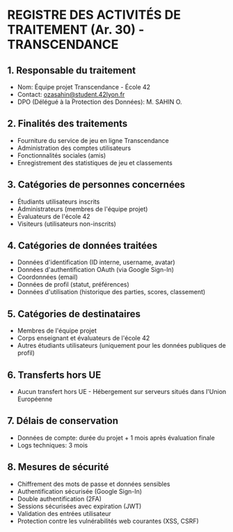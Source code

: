 # REGISTRE DES ACTIVITÉS DE TRAITEMENT (Ar. 30) - TRANSCENDANCE

## 1. Responsable du traitement
- Nom: Équipe projet Transcendance - École 42
- Contact: ozasahin@student.42lyon.fr
- DPO (Délégué à la Protection des Données): M. SAHIN O.

## 2. Finalités des traitements
- Fourniture du service de jeu en ligne Transcendance
- Administration des comptes utilisateurs
- Fonctionnalités sociales (amis)
- Enregistrement des statistiques de jeu et classements

## 3. Catégories de personnes concernées
- Étudiants utilisateurs inscrits
- Administrateurs (membres de l'équipe projet)
- Évaluateurs de l'école 42
- Visiteurs (utilisateurs non-inscrits)

## 4. Catégories de données traitées
- Données d'identification (ID interne, username, avatar)
- Données d'authentification OAuth (via Google Sign-In)
- Coordonnées (email)
- Données de profil (statut, préférences)
- Données d'utilisation (historique des parties, scores, classement)

## 5. Catégories de destinataires
- Membres de l'équipe projet
- Corps enseignant et évaluateurs de l'école 42
- Autres étudiants utilisateurs (uniquement pour les données publiques de profil)

## 6. Transferts hors UE
- Aucun transfert hors UE - Hébergement sur serveurs situés dans l'Union Européenne

## 7. Délais de conservation
- Données de compte: durée du projet + 1 mois après évaluation finale
- Logs techniques: 3 mois

## 8. Mesures de sécurité
- Chiffrement des mots de passe et données sensibles
- Authentification sécurisée (Google Sign-In)
- Double authentification (2FA)
- Sessions sécurisées avec expiration (JWT)
- Validation des entrées utilisateur
- Protection contre les vulnérabilités web courantes (XSS, CSRF)
